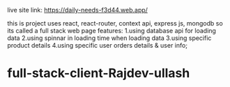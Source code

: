 live site link: https://daily-needs-f3d44.web.app/

this is project uses react, react-router, context api, express js, mongodb so its called a full stack web page
features:
1.using database api for loading data
2.using spinnar in loading time when loading data
3.using specific product details 
4.using specific user orders details & user info;
# full-stack-client-Rajdev-ullash
